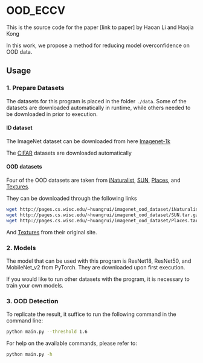 # OOD_ECCV

This is the source code for the paper [link to paper] by Haoan Li and Haojia Kong

In this work, we propose a method for reducing model overconfidence on OOD data.

## Usage

### 1. Prepare Datasets

The datasets for this program is placed in the folder `./data`. Some of the datasets are downloaded automatically in runtime, while others needed to be downloaded in prior to execution.

#### ID dataset

The ImageNet dataset can be downloaded from here [Imagenet-1k ](http://www.image-net.org/challenges/LSVRC/2012/index)

The [CIFAR](https://www.cs.toronto.edu/~kriz/cifar.html) datasets are downloaded automatically

#### OOD datasets

Four of the OOD datasets are taken from [iNaturalist](https://arxiv.org/pdf/1707.06642.pdf), [SUN](https://vision.princeton.edu/projects/2010/SUN/paper.pdf), [Places](http://places2.csail.mit.edu/PAMI_places.pdf), 
and [Textures](https://arxiv.org/pdf/1311.3618.pdf).

They can be downloaded through the following links

```bash
wget http://pages.cs.wisc.edu/~huangrui/imagenet_ood_dataset/iNaturalist.tar.gz
wget http://pages.cs.wisc.edu/~huangrui/imagenet_ood_dataset/SUN.tar.gz
wget http://pages.cs.wisc.edu/~huangrui/imagenet_ood_dataset/Places.tar.gz
```

And [Textures](https://www.robots.ox.ac.uk/~vgg/data/dtd/) from their original site.

### 2. Models

The model that can be used with this program is ResNet18, ResNet50, and MobileNet_v2 from PyTorch. They are downloaded upon first execution. 

If you would like to run other datasets with the program, it is necessary to train your own models.

### 3. OOD Detection

To replicate the result, it suffice to run the following command in the command line:

```bash
python main.py --threshold 1.6
```

For help on the available commands, please refer to:

```bash
python main.py -h
```

